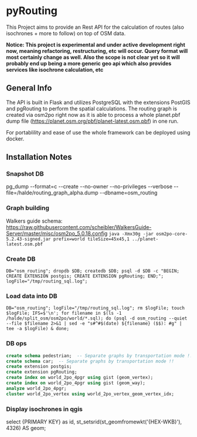 # pyRouting
This Project aims to provide an Rest API for the calculation of routes (also isochrones + more to follow) on top of OSM data.

<b>Notice: This project is experimental and under active development right now, meaning refactoring, restructuring, etc will occur. Query format will most certainly change as well. Also the scope is not clear yet so it will probably end up being a more generic geo api which also provides services like isochrone calculation, etc</b>

<h2>General Info</h2>

The API is built in Flask and utilizes PostgreSQL with the extensions PostGIS and pgRouting to perform the spatial calculations. The routing graph is created via osm2po right now as it is able to process a whole planet.pbf dump file (https://planet.osm.org/pbf/planet-latest.osm.pbf) in one run.

For portablility and ease of use the whole framework can be deployed using docker.

<h2>Installation Notes</h2>

<h3>Snapshot DB</h3>
pg_dump --format=c --create --no-owner --no-privileges --verbose --file=/halde/routing_graph_alpha.dump --dbname=osm_routing

<h3>Graph building</h3>

Walkers guide schema: https://raw.githubusercontent.com/scheibler/WalkersGuide-Server/master/misc/osm2po_5.0.18.config
`java -Xmx30g -jar osm2po-core-5.2.43-signed.jar prefix=world tileSize=45x45,1 ../planet-latest.osm.pbf`

<h3>Create DB</h3>

`DB="osm_routing"; dropdb $DB; createdb $DB; psql -d $DB -c "BEGIN; CREATE EXTENSION postgis; CREATE EXTENSION pgRouting; END;"; logFile="/tmp/routing_sql.log";`
  
<h3>Load data into DB</h3>

`DB="osm_routing"; logFile="/tmp/routing_sql.log"; rm $logFile; touch $logFile; IFS=$'\n'; for filename in $(ls -1 /halde/split_osm/osm2po/world/*.sql); do (psql -d osm_routing --quiet --file $filename 2>&1 | sed -e "s#^#$(date) ${filename} ($$): #g" | tee -a $logFile) & done;`

<h3>DB ops</h3>

```sql
create schema pedestrian;  -- Separate graphs by transportation mode !!
create schema car;  -- Separate graphs by transportation mode !!
create extension postgis;
create extension pgRouting;
create index on world_2po_4pgr using gist (geom_vertex);
create index on world_2po_4pgr using gist (geom_way);
analyze world_2po_4pgr;
cluster world_2po_vertex using world_2po_vertex_geom_vertex_idx;
```

<h3>Display isochrones in qgis</h3>

select {PRIMARY KEY} as id, st_setsrid(st_geomfromewkt('{HEX-WKB}'), 4326) AS geom;
